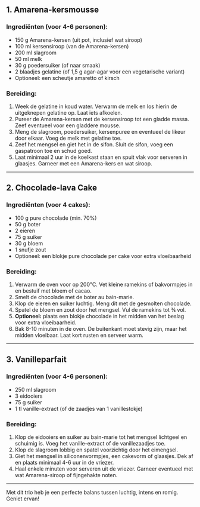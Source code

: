 
## 1. Amarena-kersmousse
### Ingrediënten (voor 4-6 personen):
- 150 g Amarena-kersen (uit pot, inclusief wat siroop)
- 100 ml kersensiroop (van de Amarena-kersen)
- 200 ml slagroom
- 50 ml melk
- 30 g poedersuiker (of naar smaak)
- 2 blaadjes gelatine (of 1,5 g agar-agar voor een vegetarische variant)
- Optioneel: een scheutje amaretto of kirsch

### Bereiding:
1. Week de gelatine in koud water. Verwarm de melk en los hierin de uitgeknepen gelatine op. Laat iets afkoelen.
2. Pureer de Amarena-kersen met de kersensiroop tot een gladde massa. Zeef eventueel voor een gladdere mousse.
3. Meng de slagroom, poedersuiker, kersenpuree en eventueel de likeur door elkaar. Voeg de melk met gelatine toe.
4. Zeef het mengsel en giet het in de sifon. Sluit de sifon, voeg een gaspatroon toe en schud goed.
5. Laat minimaal 2 uur in de koelkast staan en spuit vlak voor serveren in glaasjes. Garneer met een Amarena-kers en wat siroop.

---

## 2. Chocolade-lava Cake
### Ingrediënten (voor 4 cakes):
- 100 g pure chocolade (min. 70%)
- 50 g boter
- 2 eieren
- 75 g suiker
- 30 g bloem
- 1 snufje zout
- Optioneel: een blokje pure chocolade per cake voor extra vloeibaarheid

### Bereiding:
1. Verwarm de oven voor op 200°C. Vet kleine ramekins of bakvormpjes in en bestuif met bloem of cacao.
2. Smelt de chocolade met de boter au bain-marie.
3. Klop de eieren en suiker luchtig. Meng dit met de gesmolten chocolade.
4. Spatel de bloem en zout door het mengsel. Vul de ramekins tot ¾ vol.
5. **Optioneel:** plaats een blokje chocolade in het midden van het beslag voor extra vloeibaarheid.
6. Bak 8-10 minuten in de oven. De buitenkant moet stevig zijn, maar het midden vloeibaar. Laat kort rusten en serveer warm.

---

## 3. Vanilleparfait
### Ingrediënten (voor 4-6 personen):
- 250 ml slagroom
- 3 eidooiers
- 75 g suiker
- 1 tl vanille-extract (of de zaadjes van 1 vanillestokje)

### Bereiding:
1. Klop de eidooiers en suiker au bain-marie tot het mengsel lichtgeel en schuimig is. Voeg het vanille-extract of de vanillezaadjes toe.
2. Klop de slagroom lobbig en spatel voorzichtig door het eimengsel.
3. Giet het mengsel in siliconenvormpjes, een cakevorm of glaasjes. Dek af en plaats minimaal 4-6 uur in de vriezer.
4. Haal enkele minuten voor serveren uit de vriezer. Garneer eventueel met wat Amarena-siroop of fijngehakte noten.

---

Met dit trio heb je een perfecte balans tussen luchtig, intens en romig. Geniet ervan!